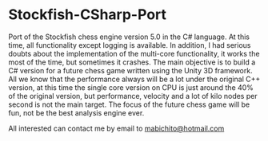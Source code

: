 Stockfish-CSharp-Port
=====================

Port of the Stockfish chess engine version 5.0 in the C# language. At this time, all functionality except logging is available. In addition, I had serious doubts about the implementation of the multi-core functionality, it works the most of the time, but sometimes it crashes.
The main objective is to build a C# version for a future chess game written using the Unity 3D framework. All we know that the performance always will be a lot under the original C++ version, at this time the single core version on CPU is just around the 40% of the original version, but performance, velocity and a lot of kilo nodes per second is not the main target. The focus of the future chess game will be fun, not be the best analysis engine ever.

All interested can contact me by email to mabichito@hotmail.com
